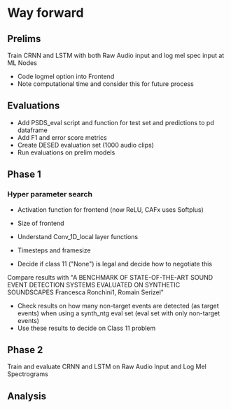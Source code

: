 # Way forward
## Prelims
Train CRNN and LSTM with both Raw Audio input and log mel spec input at ML Nodes
* Code logmel option into Frontend
* Note computational time and consider this for future process

## Evaluations
* Add PSDS_eval script and function for test set and predictions to pd dataframe
* Add F1 and error score metrics
* Create DESED evaluation set (1000 audio clips)
* Run evaluations on prelim models

## Phase 1
### Hyper parameter search
* Activation function for frontend (now ReLU, CAFx uses Softplus)
* Size of frontend
* Understand Conv_1D_local layer functions
* Timesteps and framesize

* Decide if class 11 ("None") is legal and decide how to negotiate this


Compare results with "A BENCHMARK OF STATE-OF-THE-ART SOUND EVENT DETECTION SYSTEMS
EVALUATED ON SYNTHETIC SOUNDSCAPES
Francesca Ronchini1, Romain Serizel"
* Check results on how many non-target events are detected (as target events) when using a synth_ntg eval set (eval set with only non-target events)
* Use these results to decide on Class 11 problem

## Phase 2
Train and evaluate CRNN and LSTM on Raw Audio Input and Log Mel Spectrograms

## Analysis



